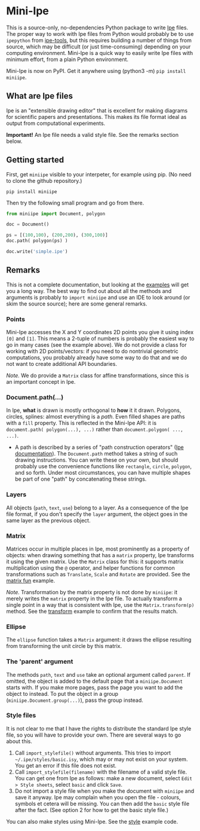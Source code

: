 # Mini-Ipe

This is a source-only, no-dependencies Python package to write [Ipe](http://ipe.otfried.org/) files.
The proper way to work with Ipe files from Python would probably be to use `ipepython` from [ipe-tools](https://github.com/otfried/ipe-tools), but this requires building a number of things from source, which may be difficult (or just time-consuming) depending on your computing environment.
Mini-Ipe is a quick way to easily write Ipe files with minimum effort, from a plain Python environment.

Mini-Ipe is now on PyPI. Get it anywhere using (python3 -m) `pip install miniipe`.

## What are Ipe files

Ipe is an "extensible drawing editor" that is excellent for making diagrams for scientific papers and presentations.
This makes its file format ideal as output from computational experiments.

**Important!** An Ipe file needs a valid style file. See the remarks section below.

## Getting started


First, get `miniipe` visible to your interpeter, for example using pip. (No need to clone the github repository.)

```
pip install miniipe
```

Then try the following small program and go from there.

```python
from miniipe import Document, polygon

doc = Document()

ps = [(100,100), (200,200), (300,100)]
doc.path( polygon(ps) )

doc.write('simple.ipe')
```

## Remarks

This is not a complete documentation, but looking at the [examples](example) will get you a long way.
The best way to find out about all the methods and arguments is probably to `import miniipe` and use an IDE to look around (or skim the source source); here are some general remarks.

### Points

Mini-Ipe accesses the X and Y coordinates 2D points you give it using index `[0]` and `[1]`.
This means a 2-tuple of numbers is probably the easiest way to go in many cases (see the example above).
We do not provide a class for working with 2D points/vectors: if you need to do nontrivial geometric computations, you probably already have some way to do that and we do not want to create additional API boundaries.

*Note.* We do provide a `Matrix` class for affine transformations, since this is an important concept in Ipe.

### Document.path(...)

In Ipe, **what** is drawn is mostly orthogonal to **how** it it drawn.
Polygons, circles, splines: almost everything is a *path*.
Even filled shapes are paths with a `fill` property.
This is reflected in the Mini-Ipe API: it is `document.path( polygon(...), ...)` rather than `document.polygon( ..., ...)`.

* A path is described by a series of "path construction operators" ([Ipe documentation](http://ipe.otfried.org/manual/manual_59.html)).
The `Document.path` method takes a string of such drawing instructions.
You can write these on your own, but should probably use the convenience functions like `rectangle`, `circle`, `polygon`, and so forth.
Under most circumstances, you can have multiple shapes be part of one "path" by concatenating these strings.

### Layers

All objects (`path`, `text`, `use`) belong to a layer.
As a consequence of the Ipe file format, if you don't specify the `layer` argument, the object goes in the same layer as the previous object.

### Matrix

Matrices occur in multiple places in Ipe, most prominently as a property of objects: when drawing something that has a `matrix` property, Ipe transforms it using the given matrix.
Use the `Matrix` class for this: it supports matrix multiplication using the `@` operator, and helper functions for common transformations such as `Translate`, `Scale` and `Rotate` are provided.
See the [matrix fun](example/matrix_fun.py) example.

*Note.* Transformation by the matrix property is not done by `miniipe`: it merely writes the `matrix` property in the Ipe file. To actually transform a single point in a way that is consistent with Ipe, use the `Matrix.transform(p)` method.
See the [transform](example/transform.py) example to confirm that the results match.

### Ellipse

The `ellipse` function takes a `Matrix` argument: it draws the ellipse resulting from transforming the unit circle by this matrix.

### The 'parent' argument

The methods `path`, `text` and `use` take an optional argument called `parent`.
If omitted, the object is added to the default page that a `miniipe.Document` starts with.
If you make more pages, pass the page you want to add the object to instead.
To put the object in a group (`miniipe.Document.group(...)`), pass the group instead.

### Style files

It is not clear to me that I have the rights to distribute the standard Ipe style file, so you will have to provide your own. There are several ways to go about this.

1. Call `import_stylefile()` without arguments. This tries to import `~/.ipe/styles/basic.isy`, which may or may not exist on your system. You get an error if this file does not exist.
2. Call `import_stylefile(filename)` with the filename of a valid style file. You can get one from Ipe as follows: make a new document, select `Edit > Style sheets`, select `basic` and click `Save`.
3. Do not import a style file when you make the document with `miniipe` and save it anyway. Ipe may complain when you open the file - colours, symbols et cetera will be missing. You can then add the `basic` style file after the fact. (See option 2 for how to get the basic style file.) 

You can also make styles using Mini-Ipe. See the [style](example/style.py) example code.